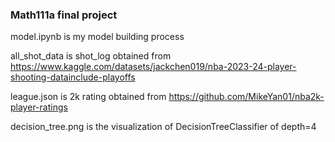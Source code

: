 ### Math111a final project 
model.ipynb is my model building process

all_shot_data is shot_log obtained from https://www.kaggle.com/datasets/jackchen019/nba-2023-24-player-shooting-datainclude-playoffs

league.json is 2k rating obtained from https://github.com/MikeYan01/nba2k-player-ratings

decision_tree.png is the visualization of DecisionTreeClassifier of depth=4

